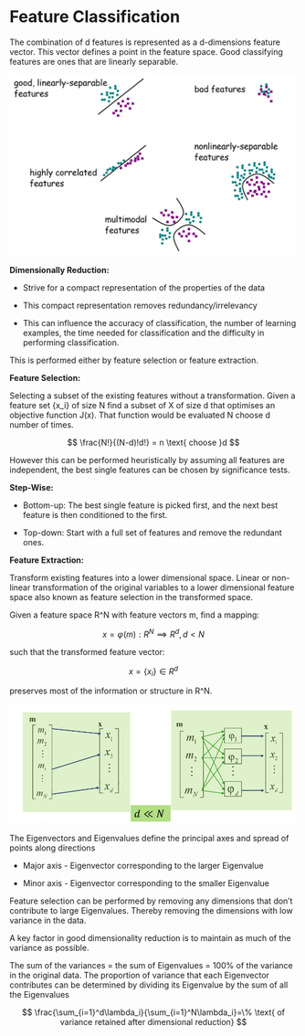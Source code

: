 # Feature Classification
The combination of d features is represented as a d-dimensions feature vector. This vector defines a point in the feature space. Good classifying features are ones that are linearly separable.

![Untitled](c751c1b3_Untitled.png)

**Dimensionally Reduction:**

- Strive for a compact representation of the properties of the data

- This compact representation removes redundancy/irrelevancy

- This can influence the accuracy of classification, the number of learning examples, the time needed for classification and the difficulty in performing classification.

This is performed either by feature selection or feature extraction.

**Feature Selection:**

Selecting a subset of the existing features without a transformation. Given a feature set {x_i} of size N  find a subset of X of size d that optimises an objective function J(x). That function would be evaluated N choose d number of times. 

$$ \frac{N!}{(N-d)!d!} = n \text{ choose }d $$

However this can be performed heuristically by assuming all features are independent, the best single features can be chosen by significance tests.  

**Step-Wise:**

- Bottom-up: The best single feature is picked first, and the next best feature is then conditioned to the first.

- Top-down: Start with a full set of features and remove the redundant ones.  

**Feature Extraction:**

Transform existing features into a lower dimensional space. Linear or non-linear transformation of the original variables to a lower dimensional feature space also known as feature selection in the transformed space.

Given a feature space R^N with feature vectors m, find a mapping:

$$ x=\varphi(m):R^N\implies R^d, d<N $$

such that the transformed feature vector:

$$ x=\{x_i\}\in R^d $$

preserves most of the information or structure in R^N.

![Untitled](48529e6a_Untitled.png)

The Eigenvectors and Eigenvalues define the principal axes and spread of points along directions

- Major axis - Eigenvector corresponding to the larger Eigenvalue

- Minor axis - Eigenvector corresponding to the smaller Eigenvalue

Feature selection can be performed by removing any dimensions that don’t contribute to large Eigenvalues. Thereby removing the dimensions with low variance in the data.

A key factor in good dimensionality reduction is to maintain as much of the variance as possible.

The sum of the variances = the sum of Eigenvalues = 100% of the variance in the original data. The proportion of variance that each  Eigenvector contributes can be determined by dividing its Eigenvalue by the sum of all the Eigenvalues

$$ \frac{\sum_{i=1}^d\lambda_i}{\sum_{i=1}^N\lambda_i}=\% \text{ of variance retained after dimensional reduction} $$

